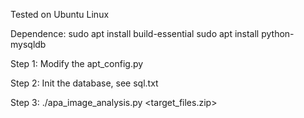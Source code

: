 Tested on Ubuntu Linux

Dependence:
sudo apt install build-essential
sudo apt install python-mysqldb

Step 1:
Modify the apt_config.py

Step 2:
Init the database, see sql.txt


Step 3:
./apa_image_analysis.py <target_files.zip>
